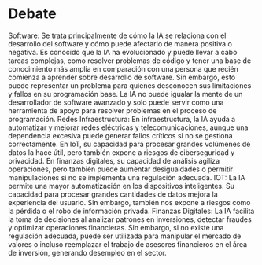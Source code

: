 # Debate
Software: Se trata principalmente de cómo la IA se relaciona con el desarrollo del software y cómo puede afectarlo de manera positiva o negativa. Es conocido que la IA ha evolucionado y puede llevar a cabo tareas complejas, como resolver problemas de código y tener una base de conocimiento más amplia en comparación con una persona que recién comienza a aprender sobre desarrollo de software. Sin embargo, esto puede representar un problema para quienes desconocen sus limitaciones y fallos en su programación base. La IA no puede igualar la mente de un desarrollador de software avanzado y solo puede servir como una herramienta de apoyo para resolver problemas en el proceso de programación.
Redes Infraestructura: En infraestructura, la IA ayuda a automatizar y mejorar redes eléctricas y telecomunicaciones, aunque una dependencia excesiva puede generar fallos críticos si no se gestiona correctamente. En IoT, su capacidad para procesar grandes volúmenes de datos la hace útil, pero también expone a riesgos de ciberseguridad y privacidad. En finanzas digitales, su capacidad de análisis agiliza operaciones, pero también puede aumentar desigualdades o permitir manipulaciones si no se implementa una regulación adecuada. 
IOT: La IA permite una mayor automatización en los dispositivos inteligentes. Su capacidad para procesar grandes cantidades de datos mejora la experiencia del usuario. Sin embargo, también nos expone a riesgos como la pérdida o el robo de información privada.
Finanzas Digitales: La IA facilita la toma de decisiones al analizar patrones en inversiones, detectar fraudes y optimizar operaciones financieras. Sin embargo, si no existe una regulación adecuada, puede ser utilizada para manipular el mercado de valores o incluso reemplazar el trabajo de asesores financieros en el área de inversión, generando desempleo en el sector.
